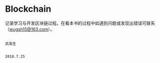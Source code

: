 # Blockchain

记录学习与开发区块链过程。在看本书的过程中如遇到问题或发现出错误可联系（wugsh15@163.com）。





                                                                                                                                                                                 武高生

                                                                                                                                                                               2018.7.25







